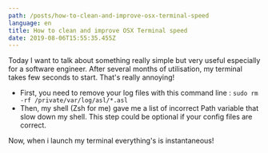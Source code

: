 ```yaml
---
path: /posts/how-to-clean-and-improve-osx-terminal-speed
language: en
title: How to clean and improve OSX Terminal speed
date: 2019-08-06T15:55:35.455Z
---
```

Today I want to talk about something really simple but very useful especially for a software engineer.
After several months of utilisation, my terminal takes few seconds to start. That's really annoying!

- First, you need to remove your log files with this command line : `sudo rm -rf /private/var/log/asl/*.asl`
- Then, my shell (Zsh for me) gave me a list of incorrect Path variable that slow down my shell. This step could be optional if your config files are correct.

Now, when i launch my terminal everything's is instantaneous!
